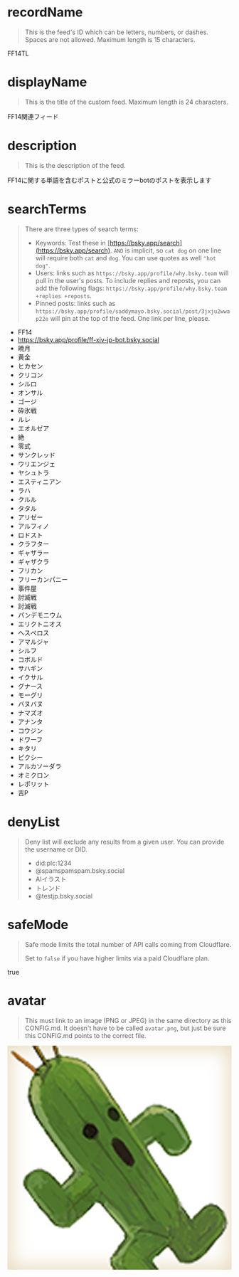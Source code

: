 
# recordName

> This is the feed's ID which can be letters, numbers, or dashes. Spaces are not allowed. Maximum length is 15 characters.

FF14TL

# displayName

> This is the title of the custom feed. Maximum length is 24 characters.

FF14関連フィード

# description

> This is the description of the feed.

FF14に関する単語を含むポストと公式のミラーbotのポストを表示します

# searchTerms

> There are three types of search terms:
>
> - Keywords: Test these in [https://bsky.app/search](https://bsky.app/search). `AND` is implicit, so `cat dog` on one line will require both `cat` and `dog`. You can use quotes as well `"hot dog"`.
> - Users: links such as `https://bsky.app/profile/why.bsky.team` will pull in the user's posts. To include replies and reposts, you can add the following flags: `https://bsky.app/profile/why.bsky.team +replies +reposts`.
> - Pinned posts: links such as `https://bsky.app/profile/saddymayo.bsky.social/post/3jxju2wwap22e` will pin at the top of the feed. One link per line, please.

- FF14
- https://bsky.app/profile/ff-xiv-jp-bot.bsky.social
- 暁月
- 黄金
- ヒカセン
- クリコン
- シルロ
- オンサル
- ゴージ
- 砕氷戦
- ルレ
- エオルゼア
- 絶
- 零式
- サンクレッド
- ウリエンジェ
- ヤシュトラ
- エスティニアン
- ラハ
- クルル
- タタル
- アリゼー
- アルフィノ
- ロドスト
- クラフター
- ギャザラー
- ギャザクラ
- フリカン
- フリーカンパニー
- 事件屋
- 討滅戦
- 討滅戦
- パンデモニウム
- エリクトニオス
- へスぺロス
- アマルジャ
- シルフ
- コボルド
- サハギン
- イクサル
- グナース
- モーグリ
- バヌバヌ
- ナマズオ
- アナンタ
- コウジン
- ドワーフ
- キタリ
- ピクシー
- アルカソーダラ
- オミクロン
- レポリット
- 吉P

# denyList

> Deny list will exclude any results from a given user. You can provide the username or DID.
>
> - did:plc:1234
> - @spamspamspam.bsky.social
> - AIイラスト
> - トレンド
> - @testjp.bsky.social

# safeMode

> Safe mode limits the total number of API calls coming from Cloudflare.
>
> Set to `false` if you have higher limits via a paid Cloudflare plan.

true

# avatar

> This must link to an image (PNG or JPEG) in the same directory as this CONFIG.md. It doesn't have to be called `avatar.png`, but just be sure this CONFIG.md points to the correct file.

![](イラスト2.png)
